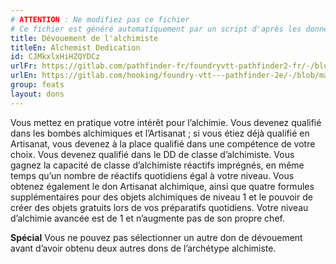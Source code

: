 ```yaml
---
# ATTENTION : Ne modifiez pas ce fichier
# Ce fichier est généré automatiquement par un script d'après les données du module Foundry VTT officiel et de sa traduction
title: Dévouement de l'alchimiste
titleEn: Alchemist Dedication
id: CJMkxlxHiHZQYDCz
urlFr: https://gitlab.com/pathfinder-fr/foundryvtt-pathfinder2-fr/-/blob/master/data/feats/CJMkxlxHiHZQYDCz.htm
urlEn: https://gitlab.com/hooking/foundry-vtt---pathfinder-2e/-/blob/master/packs/data/feats.db/alchemist-dedication.json
group: feats
layout: dons
---
```

Vous mettez en pratique votre intérêt pour l’alchimie. Vous devenez qualifié dans les bombes alchimiques et l’Artisanat ; si vous étiez déjà qualifié en Artisanat, vous devenez à la place qualifié dans une compétence de votre choix. Vous devenez qualifié dans le DD de classe d’alchimiste. Vous gagnez la capacité de classe d’alchimiste réactifs imprégnés, en même temps qu’un nombre de réactifs quotidiens égal à votre niveau. Vous obtenez également le don Artisanat alchimique, ainsi que quatre formules supplémentaires pour des objets alchimiques de niveau 1 et le pouvoir de créer des objets gratuits lors de vos préparatifs quotidiens. Votre niveau d’alchimie avancée est de 1 et n’augmente pas de son propre chef.

**Spécial** Vous ne pouvez pas sélectionner un autre don de dévouement avant d’avoir obtenu deux autres dons de l’archétype alchimiste.


